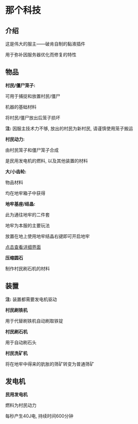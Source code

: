 #  那个科技

## 介绍

这是伟大的服主——破肯自制的黏液插件

用于弥补因服务器优化而修复的特性

## 物品

**村民/僵尸笼子:**

可用于捕捉和放置村民/僵尸

机器的基础材料

将村民/僵尸放出后笼子损坏

**注:** 因服主技术力不够, 放出的村民为新村民, 请谨慎使用笼子搬运

**村民动力:**

由村民笼子和僵尸笼子合成

是民用发电机的燃料, 以及其他装置的材料

**大/小齿轮:**

物品材料

均在地牢箱子中获得

**地牢基座/结晶:**

此为通往地牢的二件套

地牢为本服的主要玩法

放置在地上使用地牢结晶右键即可开启地牢

[点击查看详细界面](/Docsify-Sicilia/dungeon/DUNGEON.md)

**压缩圆石**

制作村民刷石机的材料

## 装置

**注:** 装置都需要发电机驱动

**村民刷铁机**

用于代替刷铁机自动刷取铁锭

**村民刷石机**

用于自动刷石头

**村民洗矿机**

将在地牢中得来的肮胀的筛矿转变为普通筛矿

## 发电机

**民用发电机**

燃料为村民动力

每秒产生40J电, 持续时间600分钟

